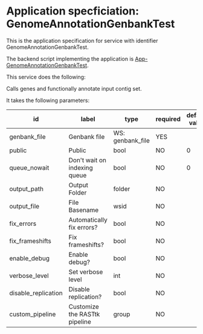 
# Application specficiation: GenomeAnnotationGenbankTest

This is the application specification for service with identifier GenomeAnnotationGenbankTest.

The backend script implementing the application is [App-GenomeAnnotationGenbankTest](service-scripts/App-GenomeAnnotationGenbankTest.pm).

This service does the following:

   Calls genes and functionally annotate input contig set.

It takes the following parameters:

| id | label | type | required | default value |
| -- | ----- | ---- | -------- | ------------ |
| genbank_file | Genbank file | WS: genbank_file  | YES |  |
| public | Public | bool  | NO | 0 |
| queue_nowait | Don't wait on indexing queue | bool  | NO | 0 |
| output_path | Output Folder | folder  | NO |  |
| output_file | File Basename | wsid  | NO |  |
| fix_errors | Automatically fix errors? | bool  | NO |  |
| fix_frameshifts | Fix frameshifts? | bool  | NO |  |
| enable_debug | Enable debug? | bool  | NO |  |
| verbose_level | Set verbose level | int  | NO |  |
| disable_replication | Disable replication? | bool  | NO |  |
| custom_pipeline | Customize the RASTtk pipeline | group  | NO |  |

